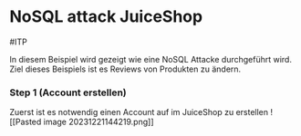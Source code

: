 # NoSQL attack JuiceShop
#ITP 

In diesem Beispiel wird gezeigt wie eine NoSQL Attacke durchgeführt wird. Ziel dieses Beispiels ist es Reviews von Produkten zu ändern.

### Step 1 (Account erstellen)
Zuerst ist es notwendig einen Account auf im JuiceShop zu erstellen
![[Pasted image 20231221144219.png]]